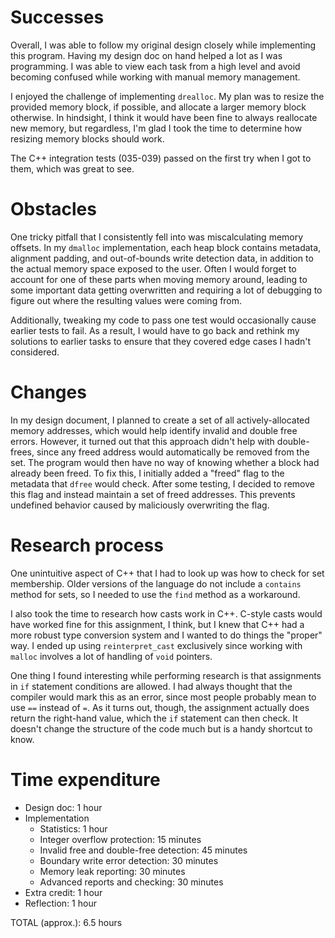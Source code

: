 # Successes

Overall, I was able to follow my original design closely while implementing this program.
Having my design doc on hand helped a lot as I was programming.
I was able to view each task from a high level and avoid becoming confused while working with manual memory management.

I enjoyed the challenge of implementing `drealloc`.
My plan was to resize the provided memory block, if possible, and allocate a larger memory block otherwise.
In hindsight, I think it would have been fine to always reallocate new memory, but regardless, I'm glad I took the time to determine how resizing memory blocks should work.

The C++ integration tests (035-039) passed on the first try when I got to them, which was great to see.

# Obstacles

One tricky pitfall that I consistently fell into was miscalculating memory offsets.
In my `dmalloc` implementation, each heap block contains metadata, alignment padding, and out-of-bounds write detection data, in addition to the actual memory space exposed to the user.
Often I would forget to account for one of these parts when moving memory around, leading to some important data getting overwritten and requiring a lot of debugging to figure out where the resulting values were coming from.

Additionally, tweaking my code to pass one test would occasionally cause earlier tests to fail.
As a result, I would have to go back and rethink my solutions to earlier tasks to ensure that they covered edge cases I hadn't considered.

# Changes

In my design document, I planned to create a set of all actively-allocated memory addresses, which would help identify invalid and double free errors.
However, it turned out that this approach didn't help with double-frees, since any freed address would automatically be removed from the set.
The program would then have no way of knowing whether a block had already been freed.
To fix this, I initially added a "freed" flag to the metadata that `dfree` would check.
After some testing, I decided to remove this flag and instead maintain a set of freed addresses.
This prevents undefined behavior caused by maliciously overwriting the flag.

# Research process

One unintuitive aspect of C++ that I had to look up was how to check for set membership.
Older versions of the language do not include a `contains` method for sets, so I needed to use the `find` method as a workaround.

I also took the time to research how casts work in C++.
C-style casts would have worked fine for this assignment, I think, but I knew that C++ had a more robust type conversion system and I wanted to do things the "proper" way.
I ended up using `reinterpret_cast` exclusively since working with `malloc` involves a lot of handling of `void` pointers.

One thing I found interesting while performing research is that assignments in `if` statement conditions are allowed.
I had always thought that the compiler would mark this as an error, since most people probably mean to use `==` instead of `=`.
As it turns out, though, the assignment actually does return the right-hand value, which the `if` statement can then check.
It doesn't change the structure of the code much but is a handy shortcut to know.

# Time expenditure

- Design doc: 1 hour
- Implementation
  - Statistics: 1 hour
  - Integer overflow protection: 15 minutes
  - Invalid free and double-free detection: 45 minutes
  - Boundary write error detection: 30 minutes
  - Memory leak reporting: 30 minutes
  - Advanced reports and checking: 30 minutes
- Extra credit: 1 hour
- Reflection: 1 hour

TOTAL (approx.): 6.5 hours


